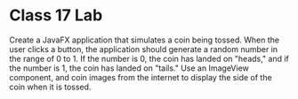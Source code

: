 # Class 17 Lab
Create a JavaFX application that simulates a coin being tossed. When the user clicks a button, the application should generate a random number in the range of 0 to 1. If the number is 0, the coin has landed on "heads," and if the number is 1, the coin has landed on "tails." Use an ImageView component, and coin images from the internet to display the side of the coin when it is tossed.
